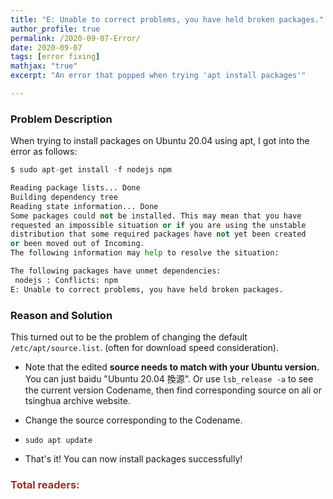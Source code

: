 ```yaml
---
title: "E: Unable to correct problems, you have held broken packages."
author_profile: true
permalink: /2020-09-07-Error/
date: 2020-09-07
tags: [error fixing]
mathjax: "true"
excerpt: "An error that popped when trying 'apt install packages'"

---
```




### Problem Description

When trying to install packages on Ubuntu 20.04 using apt, I got into the error as follows:

```python
$ sudo apt-get install -f nodejs npm

Reading package lists... Done
Building dependency tree       
Reading state information... Done
Some packages could not be installed. This may mean that you have
requested an impossible situation or if you are using the unstable
distribution that some required packages have not yet been created
or been moved out of Incoming.
The following information may help to resolve the situation:

The following packages have unmet dependencies:
 nodejs : Conflicts: npm
E: Unable to correct problems, you have held broken packages.
```





### Reason and Solution

This turned out to be the problem of changing the default `/etc/apt/source.list`. (often for download speed consideration). 

- Note that the edited **source needs to match with your Ubuntu version.** You can just baidu "Ubuntu 20.04 換源". Or use `lsb_release -a` to see the current version Codename, then find corresponding source on ali or tsinghua archive website. 

- Change the source corresponding to the Codename.
- `sudo apt update`
- That's it!  You can now install packages successfully!



<script async src="//busuanzi.ibruce.info/busuanzi/2.3/busuanzi.pure.mini.js">
</script>


<h3 id="busuanzi_container_page_pv" style="align-content: center; color:brown; font: 200">
  Total readers: <span id="busuanzi_value_page_pv"></span>
</h3>

